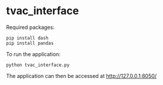 # tvac_interface
Required packages: 
```
pip install dash
pip install pandas
```
To run the application: 
```
python tvac_interface.py
```
The application can then be accessed at http://127.0.0.1:8050/
